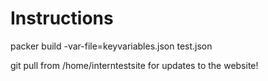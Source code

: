 # Instructions

packer build -var-file=keyvariables.json test.json



git pull from /home/interntestsite for updates to the website!  
